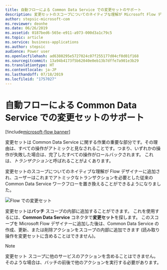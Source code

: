 ```yaml
---
title: 自動フローによる Common Data Service での変更セットのサポート
description: 変更セットのスコープについてのネイティブな理解が Microsoft Flow デザイナーに追加され、ユーザーはこれまでアトミックなトランザクションを必要とした従来の Common Data Service ワークフローを置き換えることができるようになりました。
author: stepsic-microsoft-com
ms.reviewer: deonhe
ms.date: 06/26/2019
ms.assetid: 0187bed6-565e-e911-a973-000d3a1c79c5
ms.topic: article
ms.service: business-applications
ms.author: stepsic
audience: Power user
ms.openlocfilehash: ad6380295e5727024c07f255177d04cf0d01f168
ms.sourcegitcommit: 13a94b4173f5b62040e0eb13b7dffe7a901e3b29
ms.translationtype: HT
ms.contentlocale: ja-JP
ms.lasthandoff: 07/18/2019
ms.locfileid: "1757027"
---
```

# <a name="automated-flows-support-change-sets-in-common-data-service"></a>自動フローによる Common Data Service での変更セットのサポート

[!include[microsoft-flow banner](../includes/microsoft-flow.md)]

変更セットは Common Data Service に関する作業の重要な部分です。その理由は、すべての操作がアトミックと見なされることです。つまり、いずれかの操作が失敗した場合は、完了したすべての操作がロールバックされます。 これは、*トランザクション*と呼ばれることがよくあります。

変更セットのスコープについてのネイティブな理解が Flow デザイナーに追加され、ユーザーはこれまでアトミックなトランザクションを必要とした従来の Common Data Service ワークフローを置き換えることができるようになりました。

![Flow での変更セット](media/ChangeSets-1.png "Flow での変更セット")

変更セットは**バッチ** スコープの内部に追加することができます。 これを使用するには、**Common Data Service** コネクタで**変更セット**を探します。 このスコープを Microsoft Flow デザイナーに追加した後は、Common Data Service の作成、更新、または削除アクションをスコープの内部に追加できます (読み取り操作を変更セットに含めることはできません)。

> [!NOTE]
> 変更セット スコープに他のサービスのアクションを含めることはできません。 そのような場合は、バッチの前後で他のアクションを実行する必要があります。
